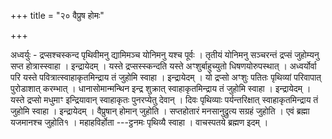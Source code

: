 +++
title = "२० वैप्रुष होमः"

+++

अध्वर्युः - द्रप्सश्चस्कन्द पृथिवीमनु द्यामिमञ्च योनिमनु यश्च पूर्वः । तृतीयं योनिमनु सञ्चरन्तं द्रप्सं जुहोम्यनु सप्त होत्रास्स्वाहा । इन्द्रायेदम् । यस्ते द्रप्सस्स्कन्दति यस्ते अꣳशुर्बाहुच्युतो धिषणयोरुपस्थात् । अध्वर्योर्वा परि यस्ते पवित्रात्स्वाहाकृतमिन्द्राय तं जुहोमि स्वाहा । इन्द्रायेदम् । यो द्रप्सो अꣳशुः पतितः पृथिव्यां परिवापात् पुरोडाशात् करम्भात् । धानासोमान्मन्थिन इन्द्र शुक्रात् स्वाहाकृतमिन्द्राय तं जुहोमि स्वाहा । इन्द्रायेदम् । यस्ते द्रप्सो मधुमाꣳ इन्द्रियावान् स्वाहाकृतः पुनरप्येतु देवान् । दिवः पृथिव्याः पर्यन्तरिक्षात् स्वाहाकृतमिन्द्राय तं जुहोमि स्वाहा । इन्द्रायेदम् । वैप्रुषान् होमान् जुहोति । सप्तहोतारं मनसानुद्रुत्य सग्रहं जुहोति । एवं ब्रह्मा यजमानश्च जुहोति१ । महाहविर्होता ---ट्ठनमः पृथिव्यै स्वाहा । वाचस्पतये ब्रह्मण इदम् ।
